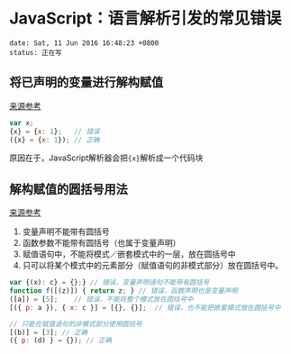 # JavaScript：语言解析引发的常见错误
```metadata
date: Sat, 11 Jun 2016 16:48:23 +0800
status: 正在写
```

## 将已声明的变量进行解构赋值
[来源参考](http://es6.ruanyifeng.com/#docs/destructuring)
```JavaScript
var x;
{x} = {x: 1};   // 错误
({x} = {x: 1}); // 正确
```
原因在于，JavaScript解析器会把`{x}`解析成一个代码块

## 解构赋值的圆括号用法
[来源参考](http://es6.ruanyifeng.com/#docs/destructuring)

1. 变量声明不能带有圆括号
2. 函数参数不能带有圆括号（也属于变量声明）
3. 赋值语句中，不能将模式／嵌套模式中的一层，放在圆括号中
4. 只可以将某个模式中的元素部分（赋值语句的非模式部分）放在圆括号中。

```JavaScript
var {(x): c} = {};} // 错误，变量声明语句不能带有圆括号
function f([(z)]) { return z; } // 错误，函数声明也是变量声明
([a]) = [5];    // 错误，不能将整个模式放在圆括号中
[({ p: a }), { x: c }] = [{}, {}];  // 错误，也不能把嵌套模式放在圆括号中

// 只能在赋值语句的非模式部分使用圆括号
[(b)] = [3]; // 正确
({ p: (d) } = {}); // 正确
```
